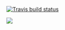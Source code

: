 [![Travis build status](https://travis-ci.org/akarahman/c4cs-f16-rpn.png?branch=master)](https://travis-ci.org/akarahman/c4cs-f16-rpn)

<img src="https://cdn.jsdelivr.net/gh/sevnadj/rpn/coverage.svg">
